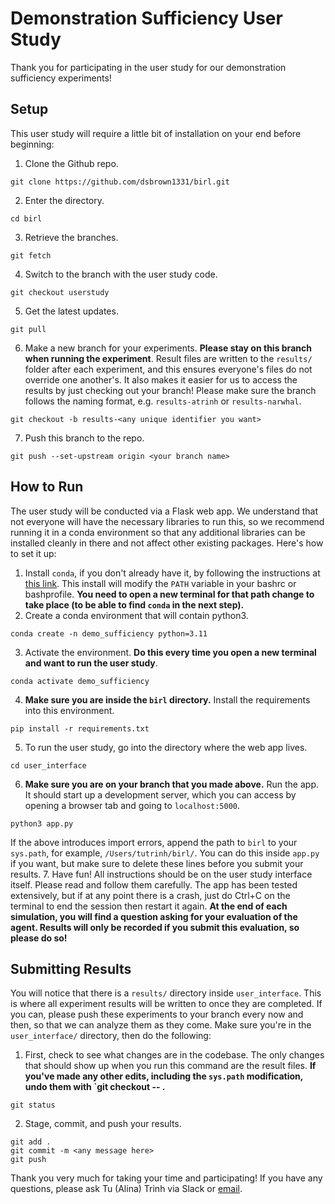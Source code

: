 # Demonstration Sufficiency User Study

Thank you for participating in the user study for our demonstration sufficiency experiments!

## Setup
This user study will require a little bit of installation on your end before beginning:
1. Clone the Github repo.
```
git clone https://github.com/dsbrown1331/birl.git
```
2. Enter the directory.
```
cd birl
```
3. Retrieve the branches.
```
git fetch
```
4. Switch to the branch with the user study code.
```
git checkout userstudy
```
5. Get the latest updates.
```
git pull
```
6. Make a new branch for your experiments. **Please stay on this branch when running the experiment**. Result files are written to the `results/` folder after each experiment, and this ensures everyone's files do not override one another's. It also makes it easier for us to access the results by just checking out your branch! Please make sure the branch follows the naming format, e.g. `results-atrinh` or `results-narwhal`. 
```
git checkout -b results-<any unique identifier you want>
```
7. Push this branch to the repo.
```
git push --set-upstream origin <your branch name>
```

## How to Run
The user study will be conducted via a Flask web app. We understand that not everyone will have the necessary libraries to run this, so we recommend running it in a conda environment so that any additional libraries can be installed cleanly in there and not affect other existing packages. Here's how to set it up:
1. Install `conda`, if you don't already have it, by following the instructions at [this link](https://docs.conda.io/projects/conda/en/latest/user-guide/install/). This install will modify the `PATH` variable in your bashrc or bashprofile. **You need to open a new terminal for that path change to take place (to be able to find `conda` in the next step).**
2. Create a conda environment that will contain python3.
```
conda create -n demo_sufficiency python=3.11
```
3. Activate the environment. **Do this every time you open a new terminal and want to run the user study**.
```
conda activate demo_sufficiency
```
4. **Make sure you are inside the `birl` directory.** Install the requirements into this environment.
```
pip install -r requirements.txt
```
5. To run the user study, go into the directory where the web app lives.
```
cd user_interface
```
6. **Make sure you are on your branch that you made above.** Run the app. It should start up a development server, which you can access by opening a browser tab and going to `localhost:5000`.
```
python3 app.py
```
If the above introduces import errors, append the path to `birl` to your `sys.path`, for example, `/Users/tutrinh/birl/`. You can do this inside `app.py` if you want, but make sure to delete these lines before you submit your results.
7. Have fun! All instructions should be on the user study interface itself. Please read and follow them carefully. The app has been tested extensively, but if at any point there is a crash, just do Ctrl+C on the terminal to end the session then restart it again. **At the end of each simulation, you will find a question asking for your evaluation of the agent. Results will only be recorded if you submit this evaluation, so please do so!**

## Submitting Results
You will notice that there is a `results/` directory inside `user_interface`. This is where all experiment results will be written to once they are completed. If you can, please push these experiments to your branch every now and then, so that we can analyze them as they come. Make sure you're in the `user_interface/` directory, then do the following:
1. First, check to see what changes are in the codebase. The only changes that should show up when you run this command are the result files. **If you've made any other edits, including the `sys.path` modification, undo them with `git checkout -- <file>.** 
```
git status
```
2. Stage, commit, and push your results.
```
git add .
git commit -m <any message here>
git push
```

Thank you very much for taking your time and participating! If you have any questions, please ask Tu (Alina) Trinh via Slack or [email](mailto:tutrinh@berkeley.edu).
